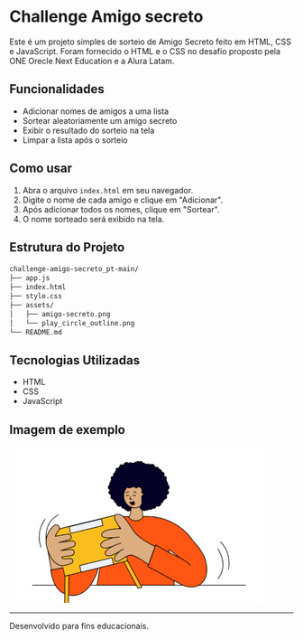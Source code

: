 # Challenge Amigo secreto

Este é um projeto simples de sorteio de Amigo Secreto feito em HTML, CSS e JavaScript. Foram fornecido o HTML e o CSS no desafio proposto pela ONE Orecle Next Education e a Alura Latam.

## Funcionalidades
- Adicionar nomes de amigos a uma lista
- Sortear aleatoriamente um amigo secreto
- Exibir o resultado do sorteio na tela
- Limpar a lista após o sorteio

## Como usar
1. Abra o arquivo `index.html` em seu navegador.
2. Digite o nome de cada amigo e clique em "Adicionar".
3. Após adicionar todos os nomes, clique em "Sortear".
4. O nome sorteado será exibido na tela.

## Estrutura do Projeto
```
challenge-amigo-secreto_pt-main/
├── app.js
├── index.html
├── style.css
├── assets/
│   ├── amigo-secreto.png
│   └── play_circle_outline.png
└── README.md
```

## Tecnologias Utilizadas
- HTML
- CSS
- JavaScript

## Imagem de exemplo
![Exemplo](assets/amigo-secreto.png)

---
Desenvolvido para fins educacionais.
